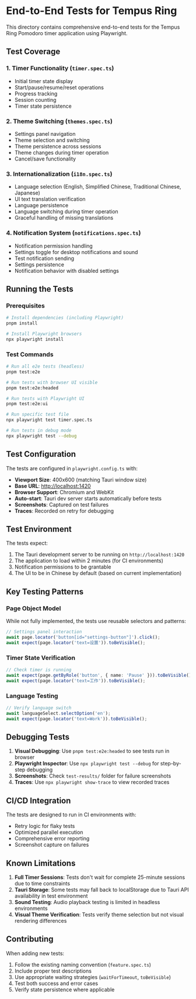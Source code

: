# End-to-End Tests for Tempus Ring

This directory contains comprehensive end-to-end tests for the Tempus Ring Pomodoro timer application using Playwright.

## Test Coverage

### 1. Timer Functionality (`timer.spec.ts`)

- Initial timer state display
- Start/pause/resume/reset operations
- Progress tracking
- Session counting
- Timer state persistence

### 2. Theme Switching (`themes.spec.ts`)

- Settings panel navigation
- Theme selection and switching
- Theme persistence across sessions
- Theme changes during timer operation
- Cancel/save functionality

### 3. Internationalization (`i18n.spec.ts`)

- Language selection (English, Simplified Chinese, Traditional Chinese, Japanese)
- UI text translation verification
- Language persistence
- Language switching during timer operation
- Graceful handling of missing translations

### 4. Notification System (`notifications.spec.ts`)

- Notification permission handling
- Settings toggle for desktop notifications and sound
- Test notification sending
- Settings persistence
- Notification behavior with disabled settings

## Running the Tests

### Prerequisites

```bash
# Install dependencies (including Playwright)
pnpm install

# Install Playwright browsers
npx playwright install
```

### Test Commands

```bash
# Run all e2e tests (headless)
pnpm test:e2e

# Run tests with browser UI visible
pnpm test:e2e:headed

# Run tests with Playwright UI
pnpm test:e2e:ui

# Run specific test file
npx playwright test timer.spec.ts

# Run tests in debug mode
npx playwright test --debug
```

## Test Configuration

The tests are configured in `playwright.config.ts` with:

- **Viewport Size**: 400x600 (matching Tauri window size)
- **Base URL**: <http://localhost:1420>
- **Browser Support**: Chromium and WebKit
- **Auto-start**: Tauri dev server starts automatically before tests
- **Screenshots**: Captured on test failures
- **Traces**: Recorded on retry for debugging

## Test Environment

The tests expect:

1. The Tauri development server to be running on `http://localhost:1420`
2. The application to load within 2 minutes (for CI environments)
3. Notification permissions to be grantable
4. The UI to be in Chinese by default (based on current implementation)

## Key Testing Patterns

### Page Object Model

While not fully implemented, the tests use reusable selectors and patterns:

```typescript
// Settings panel interaction
await page.locator('button[id="settings-button"]').click();
await expect(page.locator('text=设置')).toBeVisible();
```

### Timer State Verification

```typescript
// Check timer is running
await expect(page.getByRole('button', { name: 'Pause' })).toBeVisible();
await expect(page.locator('text=工作')).toBeVisible();
```

### Language Testing

```typescript
// Verify language switch
await languageSelect.selectOption('en');
await expect(page.locator('text=Work')).toBeVisible();
```

## Debugging Tests

1. **Visual Debugging**: Use `pnpm test:e2e:headed` to see tests run in browser
2. **Playwright Inspector**: Use `npx playwright test --debug` for step-by-step debugging
3. **Screenshots**: Check `test-results/` folder for failure screenshots
4. **Traces**: Use `npx playwright show-trace` to view recorded traces

## CI/CD Integration

The tests are designed to run in CI environments with:

- Retry logic for flaky tests
- Optimized parallel execution
- Comprehensive error reporting
- Screenshot capture on failures

## Known Limitations

1. **Full Timer Sessions**: Tests don't wait for complete 25-minute sessions due to time constraints
2. **Tauri Storage**: Some tests may fall back to localStorage due to Tauri API availability in test environment
3. **Sound Testing**: Audio playback testing is limited in headless environments
4. **Visual Theme Verification**: Tests verify theme selection but not visual rendering differences

## Contributing

When adding new tests:

1. Follow the existing naming convention (`feature.spec.ts`)
2. Include proper test descriptions
3. Use appropriate waiting strategies (`waitForTimeout`, `toBeVisible`)
4. Test both success and error cases
5. Verify state persistence where applicable
